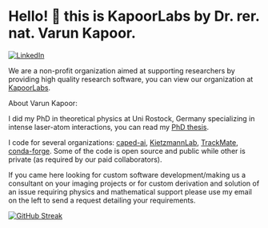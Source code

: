 # Hello! :wave: this is KapoorLabs by Dr. rer. nat. Varun Kapoor. 


[![LinkedIn][linkedin-shield]][linkedin-url]

We are a non-profit organization aimed at supporting researchers by providing high quality research software, you can view our organization at [KapoorLabs](https://kapoorlabs.org).

About Varun Kapoor:

I did my PhD in theoretical physics at Uni Rostock, Germany specializing in intense laser-atom interactions, you can read my [PhD thesis](https://doi.org/10.18453/rosdok_id00001296).

[linkedin-shield]: https://img.shields.io/badge/-LinkedIn-black.svg?style=flat-square&logo=linkedin&colorB=555
[linkedin-url]: https://www.linkedin.com/in/varun-kapoor-6734b982/

I code for several organizations: [caped-ai](https://github.com/Kapoorlabs-CAPED), [KietzmannLab](https://github.com/KietzmannLab), [TrackMate](https://github.com/trackmate-sc), [conda-forge](https://github.com/conda-forge). Some of the code is open source and public while other is private (as required by our paid collaborators). 

If you came here looking for custom software development/making us a consultant on your imaging projects or for custom derivation and solution of an issue requiring physics and mathematical support please use my email on the left to send a request detailing your requirements.


[![GitHub Streak](https://streak-stats.demolab.com/?user=kapoorlab)](https://git.io/streak-stats)
